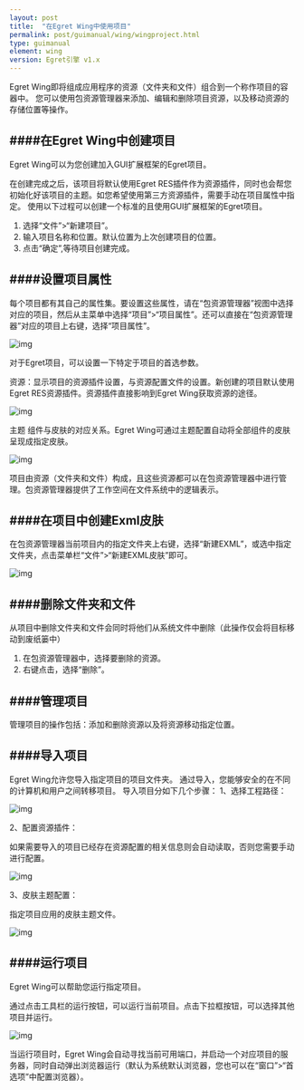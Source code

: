 ```yaml
---
layout: post
title:  "在Egret Wing中使用项目"
permalink: post/guimanual/wing/wingproject.html
type: guimanual
element: wing
version: Egret引擎 v1.x
---
```


Egret Wing即将组成应用程序的资源（文件夹和文件）组合到一个称作项目的容器中。
您可以使用包资源管理器来添加、编辑和删除项目资源，以及移动资源的存储位置等操作。


####在Egret Wing中创建项目
---

Egret Wing可以为您创建加入GUI扩展框架的Egret项目。

在创建完成之后，该项目将默认使用Egret RES插件作为资源插件，同时也会帮您初始化好该项目的主题。如您希望使用第三方资源插件，需要手动在项目属性中指定。
使用以下过程可以创建一个标准的且使用GUI扩展框架的Egret项目。

1. 选择“文件”>“新建项目”。
2. 输入项目名称和位置。默认位置为上次创建项目的位置。
3. 点击“确定”,等待项目创建完成。

####设置项目属性
---

每个项目都有其自己的属性集。要设置这些属性，请在“包资源管理器”视图中选择对应的项目，然后从主菜单中选择“项目”>“项目属性”。还可以直接在“包资源管理器”对应的项目上右键，选择“项目属性”。

![img]({{site.baseurl}}/assets/img/wing-image12.png)

对于Egret项目，可以设置一下特定于项目的首选参数。

资源：显示项目的资源插件设置，与资源配置文件的设置。新创建的项目默认使用Egret RES资源插件。资源插件直接影响到Egret Wing获取资源的途径。


![img]({{site.baseurl}}/assets/img/wing-image13.png)


主题 组件与皮肤的对应关系。Egret Wing可通过主题配置自动将全部组件的皮肤呈现成指定皮肤。


![img]({{site.baseurl}}/assets/img/wing-image14.png)


项目由资源（文件夹和文件）构成，且这些资源都可以在包资源管理器中进行管理。包资源管理器提供了工作空间在文件系统中的逻辑表示。

####在项目中创建Exml皮肤
---

在包资源管理器当前项目内的指定文件夹上右键，选择“新建EXML”，或选中指定文件夹，点击菜单栏“文件”>“新建EXML皮肤”即可。

![img]({{site.baseurl}}/assets/img/wing-image15.png)

####删除文件夹和文件
---

从项目中删除文件夹和文件会同时将他们从系统文件中删除（此操作仅会将目标移动到废纸篓中）

1. 在包资源管理器中，选择要删除的资源。
2. 右键点击，选择“删除”。

####管理项目
---

管理项目的操作包括：添加和删除资源以及将资源移动指定位置。

####导入项目
---

Egret Wing允许您导入指定项目的项目文件夹。
通过导入，您能够安全的在不同的计算机和用户之间转移项目。
导入项目分如下几个步骤：
1、选择工程路径：

![img]({{site.baseurl}}/assets/img/wing-image16.png)


2、配置资源插件：

如果需要导入的项目已经存在资源配置的相关信息则会自动读取，否则您需要手动进行配置。

![img]({{site.baseurl}}/assets/img/wing-image17.png)

3、皮肤主题配置：

指定项目应用的皮肤主题文件。

![img]({{site.baseurl}}/assets/img/wing-image18.png)

####运行项目
---

Egret Wing可以帮助您运行指定项目。

通过点击工具栏的运行按钮，可以运行当前项目。点击下拉框按钮，可以选择其他项目并运行。


![img]({{site.baseurl}}/assets/img/wing-image19.png)


当运行项目时，Egret Wing会自动寻找当前可用端口，并启动一个对应项目的服务器，同时自动弹出浏览器运行（默认为系统默认浏览器，您也可以在“窗口”>“首选项”中配置浏览器）。
